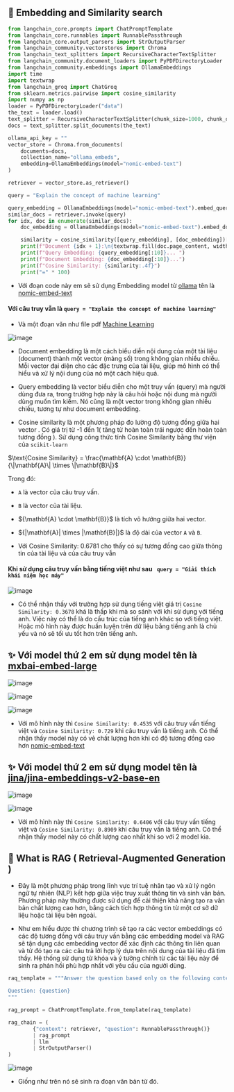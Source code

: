 ## :rocket:  Embedding and Similarity search

```python
from langchain_core.prompts import ChatPromptTemplate
from langchain_core.runnables import RunnablePassthrough
from langchain_core.output_parsers import StrOutputParser
from langchain_community.vectorstores import Chroma
from langchain_text_splitters import RecursiveCharacterTextSplitter
from langchain_community.document_loaders import PyPDFDirectoryLoader
from langchain_community.embeddings import OllamaEmbeddings
import time
import textwrap
from langchain_groq import ChatGroq
from sklearn.metrics.pairwise import cosine_similarity
import numpy as np
loader = PyPDFDirectoryLoader("data")
the_text = loader.load()
text_splitter = RecursiveCharacterTextSplitter(chunk_size=1000, chunk_overlap=200)
docs = text_splitter.split_documents(the_text)

ollama_api_key = ""
vector_store = Chroma.from_documents(
    documents=docs,
    collection_name="ollama_embeds",
    embedding=OllamaEmbeddings(model="nomic-embed-text")
)

retriever = vector_store.as_retriever()

query = "Explain the concept of machine learning"

query_embedding = OllamaEmbeddings(model="nomic-embed-text").embed_query(query)
similar_docs = retriever.invoke(query)
for idx, doc in enumerate(similar_docs):
    doc_embedding = OllamaEmbeddings(model="nomic-embed-text").embed_documents([doc.page_content])[0]

    similarity = cosine_similarity([query_embedding], [doc_embedding])[0][0]
    print(f"Document {idx + 1}:\n{textwrap.fill(doc.page_content, width=100)}\n")
    print(f"Query Embedding: {query_embedding[:10]}... ")
    print(f"Document Embedding: {doc_embedding[:10]}...")
    print(f"Cosine Similarity: {similarity:.4f}")
    print("=" * 100)
```

- Với đoạn code này em sẽ sử dụng Embedding model từ  [ollama](https://ollama.com/blog/embedding-models) tên là  [nomic-embed-text](https://ollama.com/library/nomic-embed-text)


#### Với câu truy vẫn là `query = "Explain the concept of machine learning"`
- Và một đoạn văn như file pdf [Machine Learning](https://github.com/NMCuonG08/Second-Report-ITProject/blob/main/data/Machine%20learning%20-%20Wikipedia.pdf)

![image](https://github.com/user-attachments/assets/1c706548-8e0e-42ab-80bf-5317063348a5)

- Document embedding là một cách biểu diễn nội dung của một tài liệu (document) thành một vector (mảng số) trong không gian nhiều chiều. Mỗi vector đại diện cho các đặc trưng của tài liệu, giúp mô hình có thể hiểu và xử lý nội dung của nó một cách hiệu quả.

- Query embedding là vector biểu diễn cho một truy vấn (query) mà người dùng đưa ra, trong trường hợp này là câu hỏi hoặc nội dung mà người dùng muốn tìm kiếm. Nó cũng là một vector trong không gian nhiều chiều, tương tự như document embedding.

- Cosine similarity là một phương pháp đo lường độ tương đồng giữa hai vector . Có giá trị từ -1 đến 1( tăng từ hoàn toàn trái ngược đến hoàn toàn tương đồng ).  Sử dụng công thức tính Cosine Similarity bằng thư viện của `scikit-learn`


 $\text{Cosine Similarity} = \frac{\mathbf{A} \cdot \mathbf{B}}{\|\mathbf{A}\| \times \|\mathbf{B}\|}$


Trong đó:
-  `A`  là vector của câu truy vấn.
- ` B ` là vector của tài liệu.
- $\{\mathbf{A} \cdot \mathbf{B}}$ là tích vô hướng giữa hai vector.
- $\{\|\mathbf{A}\| \times \|\mathbf{B}\|}$ là độ dài của vector ` A ` và ` B `.


- Với Cosine Similarity: 0.6781 cho thấy có sự tương đồng cao giữa thông tin của tài liệu và của câu truy vẫn 

#### Khi sử dụng câu truy vấn bằng tiếng việt như sau ` query = "Giải thích khái niệm học máy"`


  ![image](https://github.com/user-attachments/assets/a75eb4d1-840d-487f-a492-c5ae384eae8d)

- Có thể nhận thấy với trường hợp sử dụng tiếng  việt giá trị `Cosine Similarity: 0.3678` khá là thấp khi  mà so sánh với khi sử dụng với tiếng anh. Việc này có thể là do cấu trúc của tiếng anh khác so với tiếng việt. Hoặc mô hình này được huấn luyện trên dữ liệu bằng tiếng anh là chủ yếu và nó sẽ tối ưu tốt hơn trên tiếng anh. 



## :sparkles: Với model thứ 2 em sử dụng model tên là [mxbai-embed-large](https://ollama.com/library/mxbai-embed-large)

![image](https://github.com/user-attachments/assets/f048df07-c554-4926-acfc-82283de76880)


![image](https://github.com/user-attachments/assets/7654357c-f190-4bab-b8f7-3e52f601d95a)

![image](https://github.com/user-attachments/assets/4e712238-77d3-446c-baae-f0652831fcf9)


- Với mô hình này thì `Cosine Similarity: 0.4535` với câu truy vấn tiếng việt và `Cosine Similarity: 0.729` khi câu truy vấn là tiếng anh. Có thể nhận thấy model này có vẻ chất lượng hơn khi có độ tương đồng cao hơn [nomic-embed-text](https://ollama.com/library/nomic-embed-text)


## :sparkles: Với model thứ 2 em sử dụng model tên là [jina/jina-embeddings-v2-base-en]([https://ollama.com/library/mxbai-embed-large](https://ollama.com/jina/jina-embeddings-v2-base-en))

![image](https://github.com/user-attachments/assets/a7f80fed-d319-471e-a3bd-ac625ff02bdd)

![image](https://github.com/user-attachments/assets/e036aff0-ae45-49b0-b65f-57b76f070742)


- Với mô hình này thì `Cosine Similarity: 0.6406` với câu truy vấn tiếng việt và `Cosine Similarity: 0.8909` khi câu truy vấn là tiếng anh. Có thể nhận thấy model này có chất lượng cao nhất khi so với 2 model kia.




## :rocket:  What is RAG ( Retrieval-Augmented Generation )
- Đây là một phương pháp trong lĩnh vực trí tuệ nhân tạo và xử lý ngôn ngữ tự nhiên (NLP) kết hợp giữa việc truy xuất thông tin và sinh văn bản. Phương pháp này thường được sử dụng để cải thiện khả năng tạo ra văn bản chất lượng cao hơn, bằng cách tích hợp thông tin từ một cơ sở dữ liệu hoặc tài liệu bên ngoài.

- Như em hiểu được thì chương trình sẽ tạo ra các vector embeddings có các độ tương đồng với câu truy vấn bằng các embedding model và RAG sẽ tận dụng các embedding vector để xác định các thông tin liên quan và từ đó tạo ra các câu trả lời hợp lý dựa trên nội dung của tài liệu đã tìm thấy. Hệ thống  sử dụng từ khóa và ý tưởng chính từ các tài liệu này để sinh ra phản hồi phù hợp nhất với yêu cầu của người dùng.

```python
raq_template = """Answer the question based only on the following context: {context}

Question: {question}
"""

rag_prompt = ChatPromptTemplate.from_template(raq_template)

rag_chain = (
        {"context": retriever, "question": RunnablePassthrough()}
        | rag_prompt
        | llm
        | StrOutputParser()
)
```

![image](https://github.com/user-attachments/assets/ce9e061c-5ed8-4750-8579-7f20f894a5d6)


- Giống như trên nó sẽ sinh ra đoạn văn bản từ đó.
 


